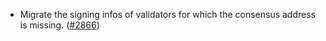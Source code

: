 - Migrate the signing infos of validators for which the consensus address is missing. 
([\#2866](https://github.com/cosmos/gaia/pull/2866))



